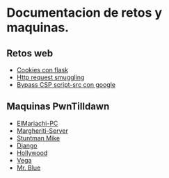 # Documentacion de retos y maquinas.

## Retos web
  * [Cookies con flask](web/CookiesConFlask)
  * [Http request smuggling](web/HttpRequestSmuggling)
  * [Bypass CSP script-src con google](web/BypassCSPWithGoogle)

## Maquinas PwnTilldawn
  * [ElMariachi-PC]()
  * [Margheriti-Server]()
  * [Stuntman Mike]()
  * [Django]()
  * [Hollywood]()
  * [Vega]()
  * [Mr. Blue]()
